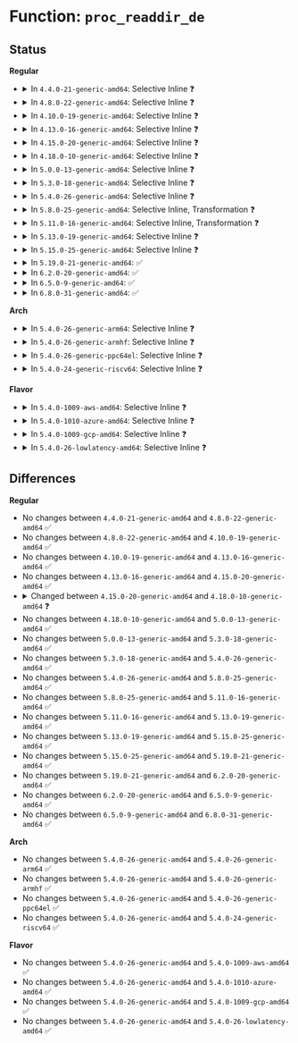 # Function: <code>proc_readdir_de</code>

## Status
<b>Regular</b>
<ul>
<li>
<details>
<summary>In <code>4.4.0-21-generic-amd64</code>: Selective Inline ❓</summary>

```c
int proc_readdir_de(struct proc_dir_entry * de, struct file * file, struct dir_context * ctx)
```

```json
{
  "name": "proc_readdir_de",
  "collision_type": "Unique Global",
  "inline_type": "Selective",
  "funcs": [
    {
      "addr": 18446744071581464336,
      "name": "proc_readdir_de",
      "external": true,
      "loc": "fs/proc/generic.c:268",
      "file": "fs/proc/generic.c",
      "inline": "not declared, inlined",
      "caller_inline": [],
      "caller_func": [
        "fs/proc/generic.c:proc_readdir",
        "fs/proc/proc_net.c:proc_tgid_net_readdir"
      ]
    }
  ],
  "symbols": [
    {
      "addr": 18446744071581464336,
      "name": "proc_readdir_de",
      "section": ".text",
      "bind": "STB_GLOBAL",
      "size": 496
    }
  ]
}
```
</details>
</li>
<li>
<details>
<summary>In <code>4.8.0-22-generic-amd64</code>: Selective Inline ❓</summary>

```c
int proc_readdir_de(struct proc_dir_entry * de, struct file * file, struct dir_context * ctx)
```

```json
{
  "name": "proc_readdir_de",
  "collision_type": "Unique Global",
  "inline_type": "Selective",
  "funcs": [
    {
      "addr": 18446744071581648720,
      "name": "proc_readdir_de",
      "external": true,
      "loc": "fs/proc/generic.c:272",
      "file": "fs/proc/generic.c",
      "inline": "not declared, inlined",
      "caller_inline": [],
      "caller_func": [
        "fs/proc/generic.c:proc_readdir",
        "fs/proc/proc_net.c:proc_tgid_net_readdir"
      ]
    }
  ],
  "symbols": [
    {
      "addr": 18446744071581648720,
      "name": "proc_readdir_de",
      "section": ".text",
      "bind": "STB_GLOBAL",
      "size": 491
    }
  ]
}
```
</details>
</li>
<li>
<details>
<summary>In <code>4.10.0-19-generic-amd64</code>: Selective Inline ❓</summary>

```c
int proc_readdir_de(struct proc_dir_entry * de, struct file * file, struct dir_context * ctx)
```

```json
{
  "name": "proc_readdir_de",
  "collision_type": "Unique Global",
  "inline_type": "Selective",
  "funcs": [
    {
      "addr": 18446744071581737024,
      "name": "proc_readdir_de",
      "external": true,
      "loc": "fs/proc/generic.c:272",
      "file": "fs/proc/generic.c",
      "inline": "not declared, inlined",
      "caller_inline": [],
      "caller_func": [
        "fs/proc/generic.c:proc_readdir",
        "fs/proc/proc_net.c:proc_tgid_net_readdir"
      ]
    }
  ],
  "symbols": [
    {
      "addr": 18446744071581737024,
      "name": "proc_readdir_de",
      "section": ".text",
      "bind": "STB_GLOBAL",
      "size": 491
    }
  ]
}
```
</details>
</li>
<li>
<details>
<summary>In <code>4.13.0-16-generic-amd64</code>: Selective Inline ❓</summary>

```c
int proc_readdir_de(struct proc_dir_entry * de, struct file * file, struct dir_context * ctx)
```

```json
{
  "name": "proc_readdir_de",
  "collision_type": "Unique Global",
  "inline_type": "Selective",
  "funcs": [
    {
      "addr": 18446744071581790992,
      "name": "proc_readdir_de",
      "external": true,
      "loc": "fs/proc/generic.c:255",
      "file": "fs/proc/generic.c",
      "inline": "not declared, inlined",
      "caller_inline": [],
      "caller_func": [
        "fs/proc/generic.c:proc_readdir",
        "fs/proc/proc_net.c:proc_tgid_net_readdir"
      ]
    }
  ],
  "symbols": [
    {
      "addr": 18446744071581790992,
      "name": "proc_readdir_de",
      "section": ".text",
      "bind": "STB_GLOBAL",
      "size": 479
    }
  ]
}
```
</details>
</li>
<li>
<details>
<summary>In <code>4.15.0-20-generic-amd64</code>: Selective Inline ❓</summary>

```c
int proc_readdir_de(struct proc_dir_entry * de, struct file * file, struct dir_context * ctx)
```

```json
{
  "name": "proc_readdir_de",
  "collision_type": "Unique Global",
  "inline_type": "Selective",
  "funcs": [
    {
      "addr": 18446744071581940352,
      "name": "proc_readdir_de",
      "external": true,
      "loc": "fs/proc/generic.c:257",
      "file": "fs/proc/generic.c",
      "inline": "not declared, inlined",
      "caller_inline": [],
      "caller_func": [
        "fs/proc/generic.c:proc_readdir",
        "fs/proc/proc_net.c:proc_tgid_net_readdir"
      ]
    }
  ],
  "symbols": [
    {
      "addr": 18446744071581940352,
      "name": "proc_readdir_de",
      "section": ".text",
      "bind": "STB_GLOBAL",
      "size": 483
    }
  ]
}
```
</details>
</li>
<li>
<details>
<summary>In <code>4.18.0-10-generic-amd64</code>: Selective Inline ❓</summary>

```c
int proc_readdir_de(struct file * file, struct dir_context * ctx, struct proc_dir_entry * de)
```

```json
{
  "name": "proc_readdir_de",
  "collision_type": "Unique Global",
  "inline_type": "Selective",
  "funcs": [
    {
      "addr": 18446744071582124832,
      "name": "proc_readdir_de",
      "external": true,
      "loc": "fs/proc/generic.c:281",
      "file": "fs/proc/generic.c",
      "inline": "not declared, inlined",
      "caller_inline": [],
      "caller_func": [
        "fs/proc/generic.c:proc_readdir",
        "fs/proc/proc_net.c:proc_tgid_net_readdir"
      ]
    }
  ],
  "symbols": [
    {
      "addr": 18446744071582124832,
      "name": "proc_readdir_de",
      "section": ".text",
      "bind": "STB_GLOBAL",
      "size": 506
    }
  ]
}
```
</details>
</li>
<li>
<details>
<summary>In <code>5.0.0-13-generic-amd64</code>: Selective Inline ❓</summary>

```c
int proc_readdir_de(struct file * file, struct dir_context * ctx, struct proc_dir_entry * de)
```

```json
{
  "name": "proc_readdir_de",
  "collision_type": "Unique Global",
  "inline_type": "Selective",
  "funcs": [
    {
      "addr": 18446744071582219296,
      "name": "proc_readdir_de",
      "external": true,
      "loc": "fs/proc/generic.c:281",
      "file": "fs/proc/generic.c",
      "inline": "not declared, inlined",
      "caller_inline": [],
      "caller_func": [
        "fs/proc/generic.c:proc_readdir",
        "fs/proc/proc_net.c:proc_tgid_net_readdir"
      ]
    }
  ],
  "symbols": [
    {
      "addr": 18446744071582219296,
      "name": "proc_readdir_de",
      "section": ".text",
      "bind": "STB_GLOBAL",
      "size": 499
    }
  ]
}
```
</details>
</li>
<li>
<details>
<summary>In <code>5.3.0-18-generic-amd64</code>: Selective Inline ❓</summary>

```c
int proc_readdir_de(struct file * file, struct dir_context * ctx, struct proc_dir_entry * de)
```

```json
{
  "name": "proc_readdir_de",
  "collision_type": "Unique Global",
  "inline_type": "Selective",
  "funcs": [
    {
      "addr": 18446744071582383504,
      "name": "proc_readdir_de",
      "external": true,
      "loc": "fs/proc/generic.c:282",
      "file": "fs/proc/generic.c",
      "inline": "not declared, inlined",
      "caller_inline": [],
      "caller_func": [
        "fs/proc/generic.c:proc_readdir",
        "fs/proc/proc_net.c:proc_tgid_net_readdir"
      ]
    }
  ],
  "symbols": [
    {
      "addr": 18446744071582383504,
      "name": "proc_readdir_de",
      "section": ".text",
      "bind": "STB_GLOBAL",
      "size": 506
    }
  ]
}
```
</details>
</li>
<li>
<details>
<summary>In <code>5.4.0-26-generic-amd64</code>: Selective Inline ❓</summary>

```c
int proc_readdir_de(struct file * file, struct dir_context * ctx, struct proc_dir_entry * de)
```

```json
{
  "name": "proc_readdir_de",
  "collision_type": "Unique Global",
  "inline_type": "Selective",
  "funcs": [
    {
      "addr": 18446744071582482416,
      "name": "proc_readdir_de",
      "external": true,
      "loc": "fs/proc/generic.c:282",
      "file": "fs/proc/generic.c",
      "inline": "not declared, inlined",
      "caller_inline": [],
      "caller_func": [
        "fs/proc/generic.c:proc_readdir",
        "fs/proc/proc_net.c:proc_tgid_net_readdir"
      ]
    }
  ],
  "symbols": [
    {
      "addr": 18446744071582482416,
      "name": "proc_readdir_de",
      "section": ".text",
      "bind": "STB_GLOBAL",
      "size": 506
    }
  ]
}
```
</details>
</li>
<li>
<details>
<summary>In <code>5.8.0-25-generic-amd64</code>: Selective Inline, Transformation ❓</summary>

```c
int proc_readdir_de(struct file * file, struct dir_context * ctx, struct proc_dir_entry * de)
```

```json
{
  "name": "proc_readdir_de",
  "collision_type": "Unique Global",
  "inline_type": "Selective",
  "funcs": [
    {
      "addr": 18446744071582781392,
      "name": "proc_readdir_de",
      "external": true,
      "loc": "fs/proc/generic.c:289",
      "file": "fs/proc/generic.c",
      "inline": "not declared, inlined",
      "caller_inline": [],
      "caller_func": [
        "fs/proc/generic.c:proc_readdir",
        "fs/proc/proc_net.c:proc_tgid_net_readdir"
      ]
    }
  ],
  "symbols": [
    {
      "addr": 18446744071582781392,
      "name": "proc_readdir_de.part.0",
      "section": ".text",
      "bind": "STB_LOCAL",
      "size": 403
    },
    {
      "addr": 18446744071582781808,
      "name": "proc_readdir_de",
      "section": ".text",
      "bind": "STB_GLOBAL",
      "size": 224
    }
  ]
}
```
</details>
</li>
<li>
<details>
<summary>In <code>5.11.0-16-generic-amd64</code>: Selective Inline, Transformation ❓</summary>

```c
int proc_readdir_de(struct file * file, struct dir_context * ctx, struct proc_dir_entry * de)
```

```json
{
  "name": "proc_readdir_de",
  "collision_type": "Unique Global",
  "inline_type": "Selective",
  "funcs": [
    {
      "addr": 18446744071582854848,
      "name": "proc_readdir_de",
      "external": true,
      "loc": "fs/proc/generic.c:289",
      "file": "fs/proc/generic.c",
      "inline": "not declared, inlined",
      "caller_inline": [],
      "caller_func": [
        "fs/proc/generic.c:proc_readdir",
        "fs/proc/proc_net.c:proc_tgid_net_readdir"
      ]
    }
  ],
  "symbols": [
    {
      "addr": 18446744071582854848,
      "name": "proc_readdir_de.part.0",
      "section": ".text",
      "bind": "STB_LOCAL",
      "size": 403
    },
    {
      "addr": 18446744071582855264,
      "name": "proc_readdir_de",
      "section": ".text",
      "bind": "STB_GLOBAL",
      "size": 224
    }
  ]
}
```
</details>
</li>
<li>
<details>
<summary>In <code>5.13.0-19-generic-amd64</code>: Selective Inline ❓</summary>

```c
int proc_readdir_de(struct file * file, struct dir_context * ctx, struct proc_dir_entry * de)
```

```json
{
  "name": "proc_readdir_de",
  "collision_type": "Unique Global",
  "inline_type": "Selective",
  "funcs": [
    {
      "addr": 18446744071582883152,
      "name": "proc_readdir_de",
      "external": true,
      "loc": "fs/proc/generic.c:284",
      "file": "fs/proc/generic.c",
      "inline": "not declared, inlined",
      "caller_inline": [],
      "caller_func": [
        "fs/proc/generic.c:proc_readdir",
        "fs/proc/proc_net.c:proc_tgid_net_readdir"
      ]
    }
  ],
  "symbols": [
    {
      "addr": 18446744071582883152,
      "name": "proc_readdir_de",
      "section": ".text",
      "bind": "STB_GLOBAL",
      "size": 571
    }
  ]
}
```
</details>
</li>
<li>
<details>
<summary>In <code>5.15.0-25-generic-amd64</code>: Selective Inline ❓</summary>

```c
int proc_readdir_de(struct file * file, struct dir_context * ctx, struct proc_dir_entry * de)
```

```json
{
  "name": "proc_readdir_de",
  "collision_type": "Unique Global",
  "inline_type": "Selective",
  "funcs": [
    {
      "addr": 18446744071583216768,
      "name": "proc_readdir_de",
      "external": true,
      "loc": "fs/proc/generic.c:284",
      "file": "fs/proc/generic.c",
      "inline": "not declared, inlined",
      "caller_inline": [],
      "caller_func": [
        "fs/proc/generic.c:proc_readdir",
        "fs/proc/proc_net.c:proc_tgid_net_readdir"
      ]
    }
  ],
  "symbols": [
    {
      "addr": 18446744071583216768,
      "name": "proc_readdir_de",
      "section": ".text",
      "bind": "STB_GLOBAL",
      "size": 571
    }
  ]
}
```
</details>
</li>
<li>
<details>
<summary>In <code>5.19.0-21-generic-amd64</code>: ✅</summary>

```c
int proc_readdir_de(struct file * file, struct dir_context * ctx, struct proc_dir_entry * de)
```

```json
{
  "name": "proc_readdir_de",
  "collision_type": "Unique Global",
  "inline_type": "No",
  "funcs": [
    {
      "addr": 18446744071583714176,
      "name": "proc_readdir_de",
      "external": true,
      "loc": "fs/proc/generic.c:284",
      "file": "fs/proc/generic.c",
      "inline": "seen, unknown",
      "caller_inline": [],
      "caller_func": [
        "fs/proc/generic.c:proc_readdir",
        "fs/proc/proc_net.c:proc_tgid_net_readdir"
      ]
    }
  ],
  "symbols": [
    {
      "addr": 18446744071583714176,
      "name": "proc_readdir_de",
      "section": ".text",
      "bind": "STB_GLOBAL",
      "size": 614
    }
  ]
}
```
</details>
</li>
<li>
<details>
<summary>In <code>6.2.0-20-generic-amd64</code>: ✅</summary>

```c
int proc_readdir_de(struct file * file, struct dir_context * ctx, struct proc_dir_entry * de)
```

```json
{
  "name": "proc_readdir_de",
  "collision_type": "Unique Global",
  "inline_type": "No",
  "funcs": [
    {
      "addr": 18446744071584325808,
      "name": "proc_readdir_de",
      "external": true,
      "loc": "fs/proc/generic.c:284",
      "file": "fs/proc/generic.c",
      "inline": "seen, unknown",
      "caller_inline": [],
      "caller_func": [
        "fs/proc/generic.c:proc_readdir",
        "fs/proc/proc_net.c:proc_tgid_net_readdir"
      ]
    }
  ],
  "symbols": [
    {
      "addr": 18446744071584325808,
      "name": "proc_readdir_de",
      "section": ".text",
      "bind": "STB_GLOBAL",
      "size": 614
    }
  ]
}
```
</details>
</li>
<li>
<details>
<summary>In <code>6.5.0-9-generic-amd64</code>: ✅</summary>

```c
int proc_readdir_de(struct file * file, struct dir_context * ctx, struct proc_dir_entry * de)
```

```json
{
  "name": "proc_readdir_de",
  "collision_type": "Unique Global",
  "inline_type": "No",
  "funcs": [
    {
      "addr": 18446744071584555856,
      "name": "proc_readdir_de",
      "external": true,
      "loc": "fs/proc/generic.c:283",
      "file": "fs/proc/generic.c",
      "inline": "seen, unknown",
      "caller_inline": [],
      "caller_func": [
        "fs/proc/generic.c:proc_readdir",
        "fs/proc/proc_net.c:proc_tgid_net_readdir"
      ]
    }
  ],
  "symbols": [
    {
      "addr": 18446744071584555856,
      "name": "proc_readdir_de",
      "section": ".text",
      "bind": "STB_GLOBAL",
      "size": 620
    }
  ]
}
```
</details>
</li>
<li>
<details>
<summary>In <code>6.8.0-31-generic-amd64</code>: ✅</summary>

```c
int proc_readdir_de(struct file * file, struct dir_context * ctx, struct proc_dir_entry * de)
```

```json
{
  "name": "proc_readdir_de",
  "collision_type": "Unique Global",
  "inline_type": "No",
  "funcs": [
    {
      "addr": 18446744071584787712,
      "name": "proc_readdir_de",
      "external": true,
      "loc": "fs/proc/generic.c:283",
      "file": "fs/proc/generic.c",
      "inline": "seen, unknown",
      "caller_inline": [],
      "caller_func": [
        "fs/proc/generic.c:proc_readdir",
        "fs/proc/proc_net.c:proc_tgid_net_readdir"
      ]
    }
  ],
  "symbols": [
    {
      "addr": 18446744071584787712,
      "name": "proc_readdir_de",
      "section": ".text",
      "bind": "STB_GLOBAL",
      "size": 620
    }
  ]
}
```
</details>
</li>
</ul>
<b>Arch</b>
<ul>
<li>
<details>
<summary>In <code>5.4.0-26-generic-arm64</code>: Selective Inline ❓</summary>

```c
int proc_readdir_de(struct file * file, struct dir_context * ctx, struct proc_dir_entry * de)
```

```json
{
  "name": "proc_readdir_de",
  "collision_type": "Unique Global",
  "inline_type": "Selective",
  "funcs": [
    {
      "addr": 18446603336494104432,
      "name": "proc_readdir_de",
      "external": true,
      "loc": "fs/proc/generic.c:282",
      "file": "fs/proc/generic.c",
      "inline": "not declared, inlined",
      "caller_inline": [],
      "caller_func": [
        "fs/proc/generic.c:proc_readdir",
        "fs/proc/proc_net.c:proc_tgid_net_readdir"
      ]
    }
  ],
  "symbols": [
    {
      "addr": 18446603336494104432,
      "name": "proc_readdir_de",
      "section": ".text",
      "bind": "STB_GLOBAL",
      "size": 796
    }
  ]
}
```
</details>
</li>
<li>
<details>
<summary>In <code>5.4.0-26-generic-armhf</code>: Selective Inline ❓</summary>

```c
int proc_readdir_de(struct file * file, struct dir_context * ctx, struct proc_dir_entry * de)
```

```json
{
  "name": "proc_readdir_de",
  "collision_type": "Unique Global",
  "inline_type": "Selective",
  "funcs": [
    {
      "addr": 3227554012,
      "name": "proc_readdir_de",
      "external": true,
      "loc": "fs/proc/generic.c:282",
      "file": "fs/proc/generic.c",
      "inline": "not declared, inlined",
      "caller_inline": [],
      "caller_func": [
        "fs/proc/generic.c:proc_readdir",
        "fs/proc/proc_net.c:proc_tgid_net_readdir"
      ]
    }
  ],
  "symbols": [
    {
      "addr": 3227554012,
      "name": "proc_readdir_de",
      "section": ".text",
      "bind": "STB_GLOBAL",
      "size": 696
    }
  ]
}
```
</details>
</li>
<li>
<details>
<summary>In <code>5.4.0-26-generic-ppc64el</code>: Selective Inline ❓</summary>

```c
int proc_readdir_de(struct file * file, struct dir_context * ctx, struct proc_dir_entry * de)
```

```json
{
  "name": "proc_readdir_de",
  "collision_type": "Unique Global",
  "inline_type": "Selective",
  "funcs": [
    {
      "addr": 13835058055287772864,
      "name": "proc_readdir_de",
      "external": true,
      "loc": "fs/proc/generic.c:282",
      "file": "fs/proc/generic.c",
      "inline": "not declared, inlined",
      "caller_inline": [],
      "caller_func": [
        "fs/proc/generic.c:proc_readdir",
        "fs/proc/proc_net.c:proc_tgid_net_readdir"
      ]
    }
  ],
  "symbols": [
    {
      "addr": 13835058055287772864,
      "name": "proc_readdir_de",
      "section": ".text",
      "bind": "STB_GLOBAL",
      "size": 880
    }
  ]
}
```
</details>
</li>
<li>
<details>
<summary>In <code>5.4.0-24-generic-riscv64</code>: Selective Inline ❓</summary>

```c
int proc_readdir_de(struct file * file, struct dir_context * ctx, struct proc_dir_entry * de)
```

```json
{
  "name": "proc_readdir_de",
  "collision_type": "Unique Global",
  "inline_type": "Selective",
  "funcs": [
    {
      "addr": 18446743936273588628,
      "name": "proc_readdir_de",
      "external": true,
      "loc": "fs/proc/generic.c:282",
      "file": "fs/proc/generic.c",
      "inline": "not declared, inlined",
      "caller_inline": [],
      "caller_func": [
        "fs/proc/generic.c:proc_readdir",
        "fs/proc/proc_net.c:proc_tgid_net_readdir"
      ]
    }
  ],
  "symbols": [
    {
      "addr": 18446743936273588628,
      "name": "proc_readdir_de",
      "section": ".text",
      "bind": "STB_GLOBAL",
      "size": 534
    }
  ]
}
```
</details>
</li>
</ul>
<b>Flavor</b>
<ul>
<li>
<details>
<summary>In <code>5.4.0-1009-aws-amd64</code>: Selective Inline ❓</summary>

```c
int proc_readdir_de(struct file * file, struct dir_context * ctx, struct proc_dir_entry * de)
```

```json
{
  "name": "proc_readdir_de",
  "collision_type": "Unique Global",
  "inline_type": "Selective",
  "funcs": [
    {
      "addr": 18446744071582451152,
      "name": "proc_readdir_de",
      "external": true,
      "loc": "fs/proc/generic.c:282",
      "file": "fs/proc/generic.c",
      "inline": "not declared, inlined",
      "caller_inline": [],
      "caller_func": [
        "fs/proc/generic.c:proc_readdir",
        "fs/proc/proc_net.c:proc_tgid_net_readdir"
      ]
    }
  ],
  "symbols": [
    {
      "addr": 18446744071582451152,
      "name": "proc_readdir_de",
      "section": ".text",
      "bind": "STB_GLOBAL",
      "size": 506
    }
  ]
}
```
</details>
</li>
<li>
<details>
<summary>In <code>5.4.0-1010-azure-amd64</code>: Selective Inline ❓</summary>

```c
int proc_readdir_de(struct file * file, struct dir_context * ctx, struct proc_dir_entry * de)
```

```json
{
  "name": "proc_readdir_de",
  "collision_type": "Unique Global",
  "inline_type": "Selective",
  "funcs": [
    {
      "addr": 18446744071582388320,
      "name": "proc_readdir_de",
      "external": true,
      "loc": "fs/proc/generic.c:282",
      "file": "fs/proc/generic.c",
      "inline": "not declared, inlined",
      "caller_inline": [],
      "caller_func": [
        "fs/proc/generic.c:proc_readdir",
        "fs/proc/proc_net.c:proc_tgid_net_readdir"
      ]
    }
  ],
  "symbols": [
    {
      "addr": 18446744071582388320,
      "name": "proc_readdir_de",
      "section": ".text",
      "bind": "STB_GLOBAL",
      "size": 506
    }
  ]
}
```
</details>
</li>
<li>
<details>
<summary>In <code>5.4.0-1009-gcp-amd64</code>: Selective Inline ❓</summary>

```c
int proc_readdir_de(struct file * file, struct dir_context * ctx, struct proc_dir_entry * de)
```

```json
{
  "name": "proc_readdir_de",
  "collision_type": "Unique Global",
  "inline_type": "Selective",
  "funcs": [
    {
      "addr": 18446744071582441632,
      "name": "proc_readdir_de",
      "external": true,
      "loc": "fs/proc/generic.c:282",
      "file": "fs/proc/generic.c",
      "inline": "not declared, inlined",
      "caller_inline": [],
      "caller_func": [
        "fs/proc/generic.c:proc_readdir",
        "fs/proc/proc_net.c:proc_tgid_net_readdir"
      ]
    }
  ],
  "symbols": [
    {
      "addr": 18446744071582441632,
      "name": "proc_readdir_de",
      "section": ".text",
      "bind": "STB_GLOBAL",
      "size": 506
    }
  ]
}
```
</details>
</li>
<li>
<details>
<summary>In <code>5.4.0-26-lowlatency-amd64</code>: Selective Inline ❓</summary>

```c
int proc_readdir_de(struct file * file, struct dir_context * ctx, struct proc_dir_entry * de)
```

```json
{
  "name": "proc_readdir_de",
  "collision_type": "Unique Global",
  "inline_type": "Selective",
  "funcs": [
    {
      "addr": 18446744071582521808,
      "name": "proc_readdir_de",
      "external": true,
      "loc": "fs/proc/generic.c:282",
      "file": "fs/proc/generic.c",
      "inline": "not declared, inlined",
      "caller_inline": [],
      "caller_func": [
        "fs/proc/generic.c:proc_readdir",
        "fs/proc/proc_net.c:proc_tgid_net_readdir"
      ]
    }
  ],
  "symbols": [
    {
      "addr": 18446744071582521808,
      "name": "proc_readdir_de",
      "section": ".text",
      "bind": "STB_GLOBAL",
      "size": 500
    }
  ]
}
```
</details>
</li>
</ul>

## Differences
<b>Regular</b>
<ul>
<li>
No changes between <code>4.4.0-21-generic-amd64</code> and <code>4.8.0-22-generic-amd64</code> ✅
</li>
<li>
No changes between <code>4.8.0-22-generic-amd64</code> and <code>4.10.0-19-generic-amd64</code> ✅
</li>
<li>
No changes between <code>4.10.0-19-generic-amd64</code> and <code>4.13.0-16-generic-amd64</code> ✅
</li>
<li>
No changes between <code>4.13.0-16-generic-amd64</code> and <code>4.15.0-20-generic-amd64</code> ✅
</li>
<li>
<details>
<summary>Changed between <code>4.15.0-20-generic-amd64</code> and <code>4.18.0-10-generic-amd64</code> ❓</summary>
<ul>
<li>
<b>Param reordered. </b>
<code>de, file, ctx</code> ➡️ <code>file, ctx, de</code>
</li>
</ul>
</details>
</li>
<li>
No changes between <code>4.18.0-10-generic-amd64</code> and <code>5.0.0-13-generic-amd64</code> ✅
</li>
<li>
No changes between <code>5.0.0-13-generic-amd64</code> and <code>5.3.0-18-generic-amd64</code> ✅
</li>
<li>
No changes between <code>5.3.0-18-generic-amd64</code> and <code>5.4.0-26-generic-amd64</code> ✅
</li>
<li>
No changes between <code>5.4.0-26-generic-amd64</code> and <code>5.8.0-25-generic-amd64</code> ✅
</li>
<li>
No changes between <code>5.8.0-25-generic-amd64</code> and <code>5.11.0-16-generic-amd64</code> ✅
</li>
<li>
No changes between <code>5.11.0-16-generic-amd64</code> and <code>5.13.0-19-generic-amd64</code> ✅
</li>
<li>
No changes between <code>5.13.0-19-generic-amd64</code> and <code>5.15.0-25-generic-amd64</code> ✅
</li>
<li>
No changes between <code>5.15.0-25-generic-amd64</code> and <code>5.19.0-21-generic-amd64</code> ✅
</li>
<li>
No changes between <code>5.19.0-21-generic-amd64</code> and <code>6.2.0-20-generic-amd64</code> ✅
</li>
<li>
No changes between <code>6.2.0-20-generic-amd64</code> and <code>6.5.0-9-generic-amd64</code> ✅
</li>
<li>
No changes between <code>6.5.0-9-generic-amd64</code> and <code>6.8.0-31-generic-amd64</code> ✅
</li>
</ul>
<b>Arch</b>
<ul>
<li>
No changes between <code>5.4.0-26-generic-amd64</code> and <code>5.4.0-26-generic-arm64</code> ✅
</li>
<li>
No changes between <code>5.4.0-26-generic-amd64</code> and <code>5.4.0-26-generic-armhf</code> ✅
</li>
<li>
No changes between <code>5.4.0-26-generic-amd64</code> and <code>5.4.0-26-generic-ppc64el</code> ✅
</li>
<li>
No changes between <code>5.4.0-26-generic-amd64</code> and <code>5.4.0-24-generic-riscv64</code> ✅
</li>
</ul>
<b>Flavor</b>
<ul>
<li>
No changes between <code>5.4.0-26-generic-amd64</code> and <code>5.4.0-1009-aws-amd64</code> ✅
</li>
<li>
No changes between <code>5.4.0-26-generic-amd64</code> and <code>5.4.0-1010-azure-amd64</code> ✅
</li>
<li>
No changes between <code>5.4.0-26-generic-amd64</code> and <code>5.4.0-1009-gcp-amd64</code> ✅
</li>
<li>
No changes between <code>5.4.0-26-generic-amd64</code> and <code>5.4.0-26-lowlatency-amd64</code> ✅
</li>
</ul>

